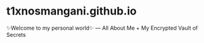 # t1xnosmangani.github.io
✨Welcome to my personal world✨ — All About Me + My Encrypted Vault of Secrets
